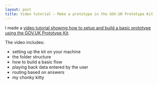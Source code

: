 ```yaml
---
layout: post
title: Video tutorial – Make a prototype in the GOV.UK Prototype Kit
---
```


I made a [video tutorial showing how to setup and build a basic prototype using the GOV.UK Prototype Kit](https://www.youtube.com/watch?v=_7sNrp5KIKg).

The video includes:
- setting up the kit on your machine
- the folder structure
- how to build a basic flow
- playing back data entered by the user
- routing based on answers
- my chonky kitty
